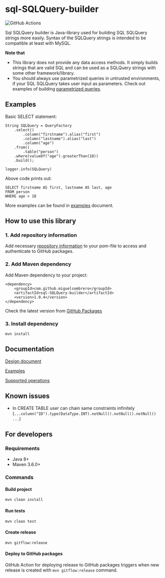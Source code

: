 # sql-SQLQuery-builder

![GitHub Actions](https://github.com/MiguelSombrero/sql-SQLQuery-builder/workflows/Java%20CI%20with%20Maven/badge.svg)

Sql SQLQuery builder is Java-library used for building SQL SQLQuery strings more easily. Syntax of the SQLQuery strings is intended to be compatible at least with MySQL.

**Note that**
- This library does not provide any data access methods. It simply builds strings that are valid SQL and can be used as a SQLQuery strings with some other framework/library.
- You should always use parametrized queries in untrusted environments, if your SQL SQLQuery takes user input as parameters. Check out examples of building [parametrized queries](https://github.com/MiguelSombrero/sql-SQLQuery-builder/tree/develop/docs/examples.md#parametrized).

## Examples

Basic SELECT statement:

    String SQLQuery = QueryFactory
        .select()
            .column("firstname").alias("first")
            .column("lastname").alias("last")
            .column("age")
        .from()
            .table("person")
        .where(valueOf("age").greaterThan(18))
        .build();

    logger.info(SQLQuery)

Above code prints out:

    SELECT firstname AS first, lastname AS last, age
    FROM person
    WHERE age > 18

More examples can be found in [examples](https://github.com/MiguelSombrero/sql-SQLQuery-builder/tree/develop/docs/examples.md) document.

## How to use this library

### 1. Add repository information

Add necessary [repository information](https://docs.github.com/en/packages/working-with-a-github-packages-registry/working-with-the-apache-maven-registry) to your pom-file to access and authenticate to GitHub packages.

### 2. Add Maven dependency

Add Maven dependency to your project:

    <dependency>
        <groupId>com.github.miguelsombrero</groupId>
        <artifactId>sql-SQLQuery-builder</artifactId>
        <version>1.0.4</version>
    </dependency>

Check the latest version from [GitHub Packages](https://github.com/MiguelSombrero?tab=packages&repo_name=sql-SQLQuery-builder)

### 3. Install dependency 

    mvn install

## Documentation

[Design document](https://github.com/MiguelSombrero/sql-SQLQuery-builder/tree/develop/docs/design.md)

[Examples](https://github.com/MiguelSombrero/sql-SQLQuery-builder/tree/develop/docs/examples.md)

[Supported operations](https://github.com/MiguelSombrero/sql-SQLQuery-builder/tree/develop/docs/supported.md)

## Known issues
- In CREATE TABLE user can chain same constraints infinitely (`...column("ID").type(DataType.INT).notNull().notNull().notNull() ...`) 

## For developers

### Requirements

- Java 8+
- Maven 3.6.0+

### Commands

#### Build project

    mvn clean install

#### Run tests

    mvn clean test

#### Create release

    mvn gitflow:release

#### Deploy to GitHub packages

GitHub Action for deploying release to GitHub packages triggers when new release is created with `mvn gitflow:release` command.